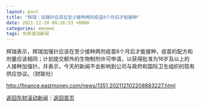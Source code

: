 ```yaml
---
layout: post
title: "辉瑞：加强针应该在至少接种两剂疫苗6个月后才能接种"
date: 2021-12-10 00:26:53 +0800
categories: emnews
tags: 东财滚动新闻
---
```


辉瑞表示，辉瑞加强针应该在至少接种两剂疫苗6个月后才能接种，疫苗的配方和剂量应该相同；计划提交额外的生物制剂许可申请，以获得批准为16岁及以上的人接种加强针。并表示，今天的新闻不会影响到公司与政府和国际卫生组织的现有供应协议。（财联社）

<http://finance.eastmoney.com/news/1351,202112102208883227.html>

[返回东财滚动新闻](//finews.withounder.com/emnews/)｜[返回首页](//finews.withounder.com/)